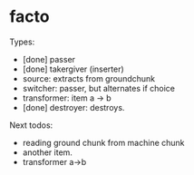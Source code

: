 # facto

Types:

* [done] passer
* [done] takergiver (inserter)
* source: extracts from groundchunk
* switcher: passer, but alternates if choice
* transformer: item a -> b
* [done] destroyer: destroys.


Next todos:

* reading ground chunk from machine chunk
* another item.
* transformer a->b
